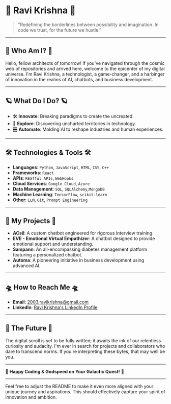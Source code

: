 # 🌌 Ravi Krishna 🌌

> "Redefining the borderlines between possibility and imagination. In code we trust, for the future we hustle."

---

## 🌠 Who Am I? 🌠

Hello, fellow architects of tomorrow! If you've navigated through the cosmic web of repositories and arrived here, welcome to the epicenter of my digital universe. I'm Ravi Krishna, a technologist, a game-changer, and a harbinger of innovation in the realms of AI, chatbots, and business development.

---

## 🪐 What Do I Do? 🪐

- 🛠 **Innovate**: Breaking paradigms to create the uncreated.
- 🌌 **Explore**: Discovering uncharted territories in technology.
- 🎛 **Automate**: Molding AI to reshape industries and human experiences.

---

## 🛠️ Technologies & Tools 🛠️

- **Languages**: `Python`, `JavaScript`, `HTML`, `CSS`, `C++`
- **Frameworks**: `React`
- **APIs**: `RESTful APIs`, `WebHooks`
- **Cloud Services**: `Google Cloud`, `Azure`
- **Data Management**: `SQL`, `SQLAlchemy`,`MongoDB`
- **Machine Learning**: `TensorFlow`, `scikit-learn`
- **Other**: `LLM`, `Git`, `Prompt Engineering`

---

## 🚀 My Projects 🚀

- **ACsil**: A custom chatbot engineered for rigorous interview training.
- **EVE - Emotional Virtual Empathizer**: A chatbot designed to provide emotional support and understanding.
- **Sampann**: An all-encompassing diabetes management platform featuring a personalized chatbot.
- **Automa**: A pioneering initiative in business development using advanced AI.

---

## 🛸 How to Reach Me 🛸

- **Email**: [2003.ravikrishna@gmail.com](mailto:2003.ravikrishna@gmail.com)
- **LinkedIn**: [Ravi Krishna's LinkedIn Profile](https://www.linkedin.com/in/ravi-krishna-661704234/)

---

## 🔮 The Future 🔮

The digital scroll is yet to be fully written; it awaits the ink of our relentless curiosity and audacity. I'm ever in search for projects and collaborators who dare to transcend norms. If you're interpreting these bytes, that may well be you.

---

🌌 **Happy Coding & Godspeed on Your Galactic Quest!** 🌌

---

Feel free to adjust the README to make it even more aligned with your unique journey and aspirations. This should effectively capture your spirit of innovation and ambition.
